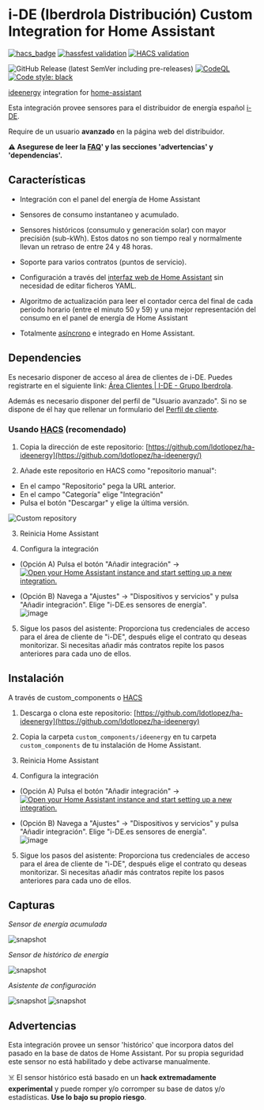 # i-DE (Iberdrola Distribución) Custom Integration for Home Assistant

<!-- Home Assistant badges -->
[![hacs_badge](https://img.shields.io/badge/HACS-Custom-orange.svg)](https://github.com/custom-components/hacs)
[![hassfest validation](https://github.com/ldotlopez/ha-ideenergy/workflows/Validate%20with%20hassfest/badge.svg)](https://github.com/ldotlopez/ha-ideenergy/actions/workflows/hassfest.yml)
[![HACS validation](https://github.com/ldotlopez/ha-ideenergy/workflows/Validate%20with%20HACS/badge.svg)](https://github.com/ldotlopez/ha-ideenergy/actions/workflows/hacs.yml)

<!-- Code and releases -->
![GitHub Release (latest SemVer including pre-releases)](https://img.shields.io/github/v/release/ldotlopez/ha-ideenergy?include_prereleases)
[![CodeQL](https://github.com/ldotlopez/ha-ideenergy/actions/workflows/codeql-analysis.yml/badge.svg)](https://github.com/ldotlopez/ha-ideenergy/actions/workflows/codeql-analysis.yml)
[![Code style: black](https://img.shields.io/badge/code%20style-black-000000.svg)](https://github.com/ambv/black)

[ideenergy](https://github.com/ldotlopez/ideenergy) integration for [home-assistant](https://home-assistant.io/)

Esta integración provee sensores para el distribuidor de energía español [i-DE](i-de.es).

Require de un usuario **avanzado** en la página web del distribuidor.

**⚠️ Asegurese de leer la [FAQ](https://github.com/ldotlopez/ha-ideenergy/blob/main/FAQ.md)' y las secciones 'advertencias' y 'dependencias'.**

## Características

* Integración con el panel del energía de Home Assistant

* Sensores de consumo instantaneo y acumulado.

* Sensores históricos (consumulo y generación solar) con mayor precisión (sub-kWh). Estos datos no son tiempo real y normalmente llevan un retraso de entre 24 y 48 horas.

* Soporte para varios contratos (puntos de servicio).

* Configuración a través del [interfaz web de Home Assistant](https://developers.home-assistant.io/docs/config_entries_options_flow_handler) sin necesidad de editar ficheros YAML.

* Algoritmo de actualización para leer el contador cerca del final de cada periodo horario (entre el minuto 50 y 59) y una mejor representación del consumo en el panel de energía de Home Assistant

* Totalmente [asíncrono](https://developers.home-assistant.io/docs/asyncio_index) e integrado en Home Assistant.


## Dependencies

Es necesario disponer de acceso al área de clientes de i-DE.
Puedes registrarte en el siguiente link: [Área Clientes | I-DE - Grupo Iberdrola](https://www.i-de.es/consumidores/web/guest/login).

Además es necesario disponer del perfil de "Usuario avanzado". Si no se dispone de él hay que rellenar un formulario del [Perfil de cliente](https://www.i-de.es/consumidores/web/home/personal-area/userData).

### Usando [HACS](https://hacs.xyz/) (recomendado)

1. Copia la dirección de este repositorio: [https://github.com/ldotlopez/ha-ideenergy](https://github.com/ldotlopez/ha-ideenergy/)

2. Añade este repositorio en HACS como "repositorio manual":

  - En el campo "Repositorio" pega la URL anterior.
  - En el campo "Categoría" elige "Integración"
  - Pulsa el botón "Descargar" y elige la última versión.

  ![Custom repository](https://user-images.githubusercontent.com/59612788/171965822-4a89c14e-9eb2-4134-8de2-1d3f380663e4.png)

3. Reinicia Home Assistant

4. Configura la integración

  - (Opción A) Pulsa el botón "Añadir integración" → [![Open your Home Assistant instance and start setting up a new integration.](https://my.home-assistant.io/badges/config_flow_start.svg)](https://my.home-assistant.io/redirect/config_flow_start/?domain=ideenergy)

  - (Opción B) Navega a "Ajustes" → "Dispositivos y servicios" y pulsa "Añadir integración". Elige "i-DE.es sensores de energía".  
    ![image](https://user-images.githubusercontent.com/59612788/171966005-e58f6b88-a952-4033-82c6-b1d4ea665873.png)

5. Sigue los pasos del asistente: Proporciona tus credenciales de acceso para el área de cliente de "i-DE", después elige el contrato qu deseas monitorizar. Si necesitas añadir más contratos repite los pasos anteriores para cada uno de ellos.

## Instalación

A través de custom_components o [HACS](https://hacs.xyz/)

1. Descarga o clona este repositorio: [https://github.com/ldotlopez/ha-ideenergy](https://github.com/ldotlopez/ha-ideenergy)

2. Copia la carpeta `custom_components/ideenergy` en tu carpeta `custom_components` de tu instalación de Home Assistant.

3. Reinicia Home Assistant
4. Configura la integración

  - (Opción A) Pulsa el botón "Añadir integración" → [![Open your Home Assistant instance and start setting up a new integration.](https://my.home-assistant.io/badges/config_flow_start.svg)](https://my.home-assistant.io/redirect/config_flow_start/?domain=ideenergy)

  - (Opción B) Navega a "Ajustes" → "Dispositivos y servicios" y pulsa "Añadir integración". Elige "i-DE.es sensores de energía".  
    ![image](https://user-images.githubusercontent.com/59612788/171966005-e58f6b88-a952-4033-82c6-b1d4ea665873.png)

5. Sigue los pasos del asistente: Proporciona tus credenciales de acceso para el área de cliente de "i-DE", después elige el contrato qu deseas monitorizar. Si necesitas añadir más contratos repite los pasos anteriores para cada uno de ellos.

## Capturas

*Sensor de energía acumulada*

![snapshot](screenshots/accumulated.png)

*Sensor de histórico de energía*

![snapshot](screenshots/historical.png)

*Asistente de configuración*

![snapshot](screenshots/configuration-1.png)
![snapshot](screenshots/configuration-2.png)



## Advertencias
Esta integración provee un sensor 'histórico' que incorpora datos del pasado en la base de datos de Home Assistant. Por su propia seguridad este sensor no está habilitado y debe activarse manualmente.

☠️ El sensor histórico está basado en un **hack extremadamente experimental** y puede romper y/o corromper su base de datos y/o estadísticas. **Use lo bajo su propio riesgo**.
